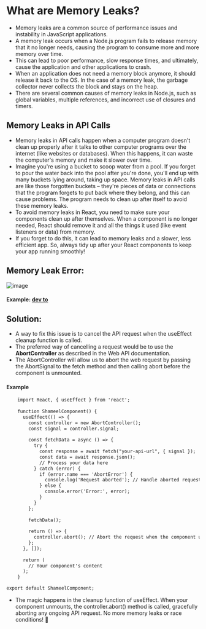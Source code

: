 # What are Memory Leaks?
- Memory leaks are a common source of performance issues and instability in JavaScript applications.
- A memory leak occurs when a Node.js program fails to release memory that it no longer needs, causing the program to consume more and more memory over time.
- This can lead to poor performance, slow response times, and ultimately, cause the application and other applications to crash.
- When an application does not need a memory block anymore, it should release it back to the OS. In the case of a memory leak, the garbage collector never collects the block and stays on the heap.
- There are several common causes of memory leaks in Node.js, such as global variables, multiple references, and incorrect use of closures and timers.
## Memory Leaks in API Calls
- Memory leaks in API calls happen when a computer program doesn't clean up properly after it talks to other computer programs over the internet (like websites or databases). When this happens, it can waste the computer's memory and make it slower over time.
- Imagine you're using a bucket to scoop water from a pool. If you forget to pour the water back into the pool after you're done, you'll end up with many buckets lying around, taking up space. Memory leaks in API calls are like those forgotten buckets – they're pieces of data or connections that the program forgets to put back where they belong, and this can cause problems. The program needs to clean up after itself to avoid these memory leaks.
- To avoid memory leaks in React, you need to make sure your components clean up after themselves. When a component is no longer needed, React should remove it and all the things it used (like event listeners or data) from memory.
- If you forget to do this, it can lead to memory leaks and a slower, less efficient app. So, always tidy up after your React components to keep your app running smoothly!
## Memory Leak Error:
![image](https://github.com/zainab-Memon/Learning-React/assets/88162824/e4ef42e4-5436-4458-a509-72e808faf01f)
#### Example: [dev to](https://medium.com/geekculture/avoid-memory-leaks-in-your-react-app-by-canceling-api-calls-9cf692c06573#:~:text=Memory%20leaks%20are%20not%20a,unmounted%20before%20the%20request%20finishes.)
## Solution:
- A way to fix this issue is to cancel the API request when the useEffect cleanup function is called.
- The preferred way of cancelling a request would be to use the <b>AbortController</b> as described in the Web API documentation.
- The AbortController will allow us to abort the web request by passing the AbortSignal to the fetch method and then calling abort before the component is unmounted.
#### Example
```html
    import React, { useEffect } from 'react';
    
    function ShameelComponent() {
      useEffect(() => {
        const controller = new AbortController();
        const signal = controller.signal;
    
        const fetchData = async () => {
          try {
            const response = await fetch("your-api-url", { signal });
            const data = await response.json();
            // Process your data here
          } catch (error) {
            if (error.name === 'AbortError') {
              console.log('Request aborted'); // Handle aborted request
            } else {
              console.error('Error:', error);
            }
          }
        };
    
        fetchData();
    
        return () => {
          controller.abort(); // Abort the request when the component unmounts
        };
      }, []);
    
      return (
        // Your component's content
      );
    }

export default ShameelComponent;
```
- The magic happens in the cleanup function of useEffect. When your component unmounts, the controller.abort() method is called, gracefully aborting any ongoing API request. No more memory leaks or race conditions! 🧹
